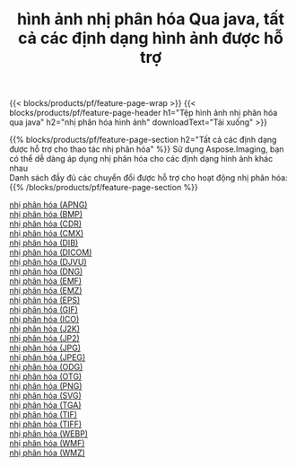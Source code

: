 ﻿---
title: hình ảnh nhị phân hóa Qua java, tất cả các định dạng hình ảnh được hỗ trợ 
weight: 3920
url: /vi/java/binarize 
lang: vi
langdirlevel: 2
locales: zh-hans,ja,it,ru,de,es,fr,nl,id,lt,pl,pt,vi,tr,ko,zh-hant,ar,hi,th,sv,cs,uk,he
description: Sử dụng Aspose.Imaging, bạn có thể dễ dàng nhị phân hóa hình ảnh qua java
---

{{< blocks/products/pf/feature-page-wrap >}}
{{< blocks/products/pf/feature-page-header h1="Tệp hình ảnh nhị phân hóa qua java" h2="nhị phân hóa hình ảnh" downloadText="Tải xuống" >}}


{{% blocks/products/pf/feature-page-section  h2="Tất cả các định dạng được hỗ trợ cho thao tác nhị phân hóa" %}}
Sử dụng Aspose.Imaging, bạn có thể dễ dàng áp dụng nhị phân hóa cho các định dạng hình ảnh khác nhau
<br/>
Danh sách đầy đủ các chuyển đổi được hỗ trợ cho hoạt động nhị phân hóa:
{{% /blocks/products/pf/feature-page-section %}}
<div class="container-fluid productfamilypage bg-gray">
    <div class="convertypes bg-gray agp-content section">
        <div class="container">
		<div class="row other-converters">
		    <div class='col-md-2 other-converter remove-lp remove-rp'><a href="/imaging/vi/java/binarize/apng" >nhị phân hóa (APNG)</a></div><div class='col-md-2 other-converter remove-lp remove-rp'><a href="/imaging/vi/java/binarize/bmp" >nhị phân hóa (BMP)</a></div><div class='col-md-2 other-converter remove-lp remove-rp'><a href="/imaging/vi/java/binarize/cdr" >nhị phân hóa (CDR)</a></div><div class='col-md-2 other-converter remove-lp remove-rp'><a href="/imaging/vi/java/binarize/cmx" >nhị phân hóa (CMX)</a></div><div class='col-md-2 other-converter remove-lp remove-rp'><a href="/imaging/vi/java/binarize/dib" >nhị phân hóa (DIB)</a></div><div class='col-md-2 other-converter remove-lp remove-rp'><a href="/imaging/vi/java/binarize/dicom" >nhị phân hóa (DICOM)</a></div><div class='col-md-2 other-converter remove-lp remove-rp'><a href="/imaging/vi/java/binarize/djvu" >nhị phân hóa (DJVU)</a></div><div class='col-md-2 other-converter remove-lp remove-rp'><a href="/imaging/vi/java/binarize/dng" >nhị phân hóa (DNG)</a></div><div class='col-md-2 other-converter remove-lp remove-rp'><a href="/imaging/vi/java/binarize/emf" >nhị phân hóa (EMF)</a></div><div class='col-md-2 other-converter remove-lp remove-rp'><a href="/imaging/vi/java/binarize/emz" >nhị phân hóa (EMZ)</a></div><div class='col-md-2 other-converter remove-lp remove-rp'><a href="/imaging/vi/java/binarize/eps" >nhị phân hóa (EPS)</a></div><div class='col-md-2 other-converter remove-lp remove-rp'><a href="/imaging/vi/java/binarize/gif" >nhị phân hóa (GIF)</a></div><div class='col-md-2 other-converter remove-lp remove-rp'><a href="/imaging/vi/java/binarize/ico" >nhị phân hóa (ICO)</a></div><div class='col-md-2 other-converter remove-lp remove-rp'><a href="/imaging/vi/java/binarize/j2k" >nhị phân hóa (J2K)</a></div><div class='col-md-2 other-converter remove-lp remove-rp'><a href="/imaging/vi/java/binarize/jp2" >nhị phân hóa (JP2)</a></div><div class='col-md-2 other-converter remove-lp remove-rp'><a href="/imaging/vi/java/binarize/jpg" >nhị phân hóa (JPG)</a></div><div class='col-md-2 other-converter remove-lp remove-rp'><a href="/imaging/vi/java/binarize/jpeg" >nhị phân hóa (JPEG)</a></div><div class='col-md-2 other-converter remove-lp remove-rp'><a href="/imaging/vi/java/binarize/odg" >nhị phân hóa (ODG)</a></div><div class='col-md-2 other-converter remove-lp remove-rp'><a href="/imaging/vi/java/binarize/otg" >nhị phân hóa (OTG)</a></div><div class='col-md-2 other-converter remove-lp remove-rp'><a href="/imaging/vi/java/binarize/png" >nhị phân hóa (PNG)</a></div><div class='col-md-2 other-converter remove-lp remove-rp'><a href="/imaging/vi/java/binarize/svg" >nhị phân hóa (SVG)</a></div><div class='col-md-2 other-converter remove-lp remove-rp'><a href="/imaging/vi/java/binarize/tga" >nhị phân hóa (TGA)</a></div><div class='col-md-2 other-converter remove-lp remove-rp'><a href="/imaging/vi/java/binarize/tif" >nhị phân hóa (TIF)</a></div><div class='col-md-2 other-converter remove-lp remove-rp'><a href="/imaging/vi/java/binarize/tiff" >nhị phân hóa (TIFF)</a></div><div class='col-md-2 other-converter remove-lp remove-rp'><a href="/imaging/vi/java/binarize/webp" >nhị phân hóa (WEBP)</a></div><div class='col-md-2 other-converter remove-lp remove-rp'><a href="/imaging/vi/java/binarize/wmf" >nhị phân hóa (WMF)</a></div><div class='col-md-2 other-converter remove-lp remove-rp'><a href="/imaging/vi/java/binarize/wmz" >nhị phân hóa (WMZ)</a></div>
                </div>
        </div>
    </div>
</div>
<br/>
